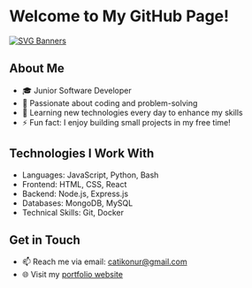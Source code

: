 # Welcome to My GitHub Page!

[![SVG Banners](https://svg-banners.vercel.app/api?type=typeWriter&text1=Onur%20Çatık%20👨‍💻&width=400&height=100)](https://github.com/Akshay090/svg-banners)

## About Me

- 🎓 Junior Software Developer
- 💼 Passionate about coding and problem-solving
- 🌱 Learning new technologies every day to enhance my skills
- ⚡ Fun fact: I enjoy building small projects in my free time!

## Technologies I Work With

- Languages: JavaScript, Python, Bash
- Frontend: HTML, CSS, React
- Backend: Node.js, Express.js
- Databases: MongoDB, MySQL
- Technical Skills: Git, Docker

## Get in Touch

- 📫 Reach me via email: <catikonur@gmail.com>
- 🌐 Visit my [portfolio website](https://onurcatik.github.io/)
